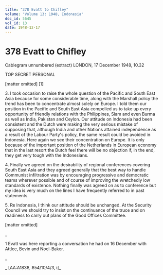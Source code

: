 ```yaml
---
title: "378 Evatt to Chifley"
volume: "Volume 13: 1948, Indonesia"
doc_id: 5645
vol_id: 13
date: 1948-12-17
---
```


# 378 Evatt to Chifley

Cablegram unnumbered (extract) LONDON, 17 December 1948, 10.32

TOP SECRET PERSONAL

[matter omitted] [1]

3\. I took occasion to raise the whole question of the Pacific and South East Asia because for some considerable time, along with the Marshall policy the trend has been to concentrate almost solely on Europe. I told them our position in the Pacific and South East Asia compelled us to take up every opportunity of friendly relations with the Philippines, Siam and even Burma as well as India, Pakistan and Ceylon. Our attitude on Indonesia had been consistent and the Dutch were making the very serious mistake of supposing that, although India and other Nations attained independence as a result of the Labour Party's policy, the same result could be avoided in Indonesia. Here again we see their concentration on Europe. It is only because of the important position of the Netherlands in European economy that in the last resort the Dutch feel there will be no objection if, in the end, they get very tough with the Indonesians.

4\. Finally we agreed on the desirability of regional conferences covering South East Asia and they agreed generally that the best way to handle Communist infiltration was by encouraging progressive and democratic teams wherever possible and of course of improving the wretchedly low standards of existence. Nothing finally was agreed on as to conference but my idea is very much on the lines I have frequently referred to in past statements.

5\. Re Indonesia, I think our attitude should be unchanged. At the Security Council we should try to insist on the continuance of the truce and on readiness to carry out plans of the Good Offices Committee.

[matter omitted]

_

1 Evatt was here reporting a conversation he had on 16 December with Attlee, Bevin and Noel-Baker.

_

_ [AA:A1838, 854/10/4/3, i]_
